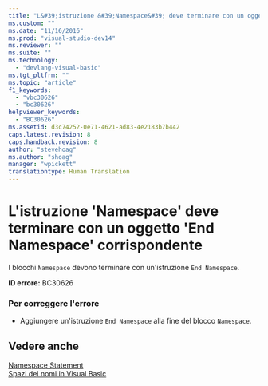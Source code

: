 ```yaml
---
title: "L&#39;istruzione &#39;Namespace&#39; deve terminare con un oggetto &#39;End Namespace&#39; corrispondente | Microsoft Docs"
ms.custom: ""
ms.date: "11/16/2016"
ms.prod: "visual-studio-dev14"
ms.reviewer: ""
ms.suite: ""
ms.technology: 
  - "devlang-visual-basic"
ms.tgt_pltfrm: ""
ms.topic: "article"
f1_keywords: 
  - "vbc30626"
  - "bc30626"
helpviewer_keywords: 
  - "BC30626"
ms.assetid: d3c74252-0e71-4621-ad83-4e2183b7b442
caps.latest.revision: 8
caps.handback.revision: 8
author: "stevehoag"
ms.author: "shoag"
manager: "wpickett"
translationtype: Human Translation
---
```

# L&#39;istruzione &#39;Namespace&#39; deve terminare con un oggetto &#39;End Namespace&#39; corrispondente
I blocchi `Namespace` devono terminare con un'istruzione `End Namespace`.  
  
 **ID errore:** BC30626  
  
### Per correggere l'errore  
  
-   Aggiungere un'istruzione `End Namespace` alla fine del blocco `Namespace`.  
  
## Vedere anche  
 [Namespace Statement](../../visual-basic/language-reference/statements/namespace-statement.md)   
 [Spazi dei nomi in Visual Basic](../../visual-basic/programming-guide/program-structure/namespaces.md)